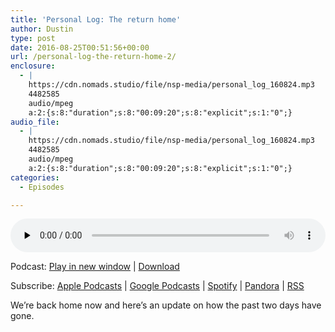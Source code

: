 ```yaml
---
title: 'Personal Log: The return home'
author: Dustin
type: post
date: 2016-08-25T00:51:56+00:00
url: /personal-log-the-return-home-2/
enclosure:
  - |
    https://cdn.nomads.studio/file/nsp-media/personal_log_160824.mp3
    4482585
    audio/mpeg
    a:2:{s:8:"duration";s:8:"00:09:20";s:8:"explicit";s:1:"0";}
audio_file:
  - |
    https://cdn.nomads.studio/file/nsp-media/personal_log_160824.mp3
    4482585
    audio/mpeg
    a:2:{s:8:"duration";s:8:"00:09:20";s:8:"explicit";s:1:"0";}
categories:
  - Episodes

---
```

<div itemscope itemtype="http://schema.org/AudioObject">
  <meta itemprop="name" content="Personal Log: The return home" />
  
  <meta itemprop="uploadDate" content="2016-08-24T18:51:56-06:00" />
  
  <meta itemprop="encodingFormat" content="audio/mpeg" />
  
  <meta itemprop="duration" content="PT9M20S" />
  
  <meta itemprop="description" content="We're back home now and here's an update on how the past two days have gone." />
  
  <meta itemprop="contentUrl" content="https://dts.podtrac.com/redirect.mp3/cdn.nomads.studio/file/nsp-media/personal_log_160824.mp3" />
  
  <meta itemprop="contentSize" content="4.3" />
  </p> 
  
  <div class="powerpress_player" id="powerpress_player_9651">
    <audio class="wp-audio-shortcode" id="audio-5068-166" preload="none" style="width: 100%;" controls="controls"><source type="audio/mpeg" src="https://dts.podtrac.com/redirect.mp3/cdn.nomads.studio/file/nsp-media/personal_log_160824.mp3?_=166" /><a href="https://dts.podtrac.com/redirect.mp3/cdn.nomads.studio/file/nsp-media/personal_log_160824.mp3">https://dts.podtrac.com/redirect.mp3/cdn.nomads.studio/file/nsp-media/personal_log_160824.mp3</a></audio>
  </div>
</div>

<p class="powerpress_links powerpress_links_mp3">
  Podcast: <a href="https://dts.podtrac.com/redirect.mp3/cdn.nomads.studio/file/nsp-media/personal_log_160824.mp3" class="powerpress_link_pinw" target="_blank" title="Play in new window" onclick="return powerpress_pinw('https://htotw.com/?powerpress_pinw=5068-podcast');" rel="nofollow">Play in new window</a> | <a href="https://dts.podtrac.com/redirect.mp3/cdn.nomads.studio/file/nsp-media/personal_log_160824.mp3" class="powerpress_link_d" title="Download" rel="nofollow" download="personal_log_160824.mp3">Download</a>
</p>

<p class="powerpress_links powerpress_subscribe_links">
  Subscribe: <a href="https://podcasts.apple.com/us/podcast/humanists-take-on-the-world/id530050098?mt=2&ls=1" class="powerpress_link_subscribe powerpress_link_subscribe_itunes" target="_blank" title="Subscribe on Apple Podcasts" rel="nofollow">Apple Podcasts</a> | <a href="https://www.google.com/podcasts?feed=aHR0cDovL2F0aGVpc3Rub21hZHMubGlic3luLmNvbS9yc3M%3D" class="powerpress_link_subscribe powerpress_link_subscribe_googleplay" target="_blank" title="Subscribe on Google Podcasts" rel="nofollow">Google Podcasts</a> | <a href="https://open.spotify.com/show/3LzK2xZGike6Tc1GEMtMbr?si=LieN9SNuTpq96smuaUsH8A" class="powerpress_link_subscribe powerpress_link_subscribe_spotify" target="_blank" title="Subscribe on Spotify" rel="nofollow">Spotify</a> | <a href="https://www.pandora.com/podcast/atheist-nomads/PC:10122?corr=62071012&part=ug" class="powerpress_link_subscribe powerpress_link_subscribe_pandora" target="_blank" title="Subscribe on Pandora" rel="nofollow">Pandora</a> | <a href="https://htotw.com/feed/podcast/" class="powerpress_link_subscribe powerpress_link_subscribe_rss" target="_blank" title="Subscribe via RSS" rel="nofollow">RSS</a>
</p>

We&#8217;re back home now and here&#8217;s an update on how the past two days have gone.